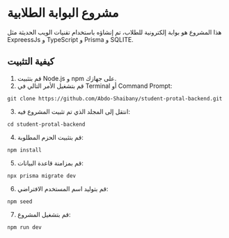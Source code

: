 # مشروع البوابة الطلابية

هذا المشروع هو بوابة إلكترونية للطلاب، تم إنشاؤه باستخدام تقنيات الويب الحديثة مثل ExpreessJs و TypeScript و Prisma و SQLITE.

## كيفية التثبيت

1. قم بتثبيت Node.js و npm على جهازك.
2. قم بتشغيل الأمر التالي في Terminal أو Command Prompt:
```
git clone https://github.com/Abdo-Shaibany/student-protal-backend.git
```
3. انتقل إلى المجلد الذي تم تثبيت المشروع فيه:
```
cd student-protal-backend
```
4. قم بتثبيت الحزم المطلوبة:
```
npm install
```
5. قم بمزامنة قاعدة البيانات:
```
npx prisma migrate dev
```
6. قم بتوليد اسم المستخدم الافتراضي:
```
npm seed
```
7. قم بتشغيل المشروع:
```
npm run dev
```
